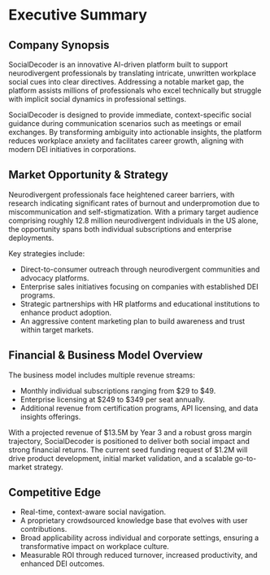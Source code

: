 # Executive Summary

## Company Synopsis
SocialDecoder is an innovative AI-driven platform built to support neurodivergent professionals by translating intricate, unwritten workplace social cues into clear directives. Addressing a notable market gap, the platform assists millions of professionals who excel technically but struggle with implicit social dynamics in professional settings.

SocialDecoder is designed to provide immediate, context-specific social guidance during communication scenarios such as meetings or email exchanges. By transforming ambiguity into actionable insights, the platform reduces workplace anxiety and facilitates career growth, aligning with modern DEI initiatives in corporations.

## Market Opportunity & Strategy
Neurodivergent professionals face heightened career barriers, with research indicating significant rates of burnout and underpromotion due to miscommunication and self-stigmatization. With a primary target audience comprising roughly 12.8 million neurodivergent individuals in the US alone, the opportunity spans both individual subscriptions and enterprise deployments. 

Key strategies include:
- Direct-to-consumer outreach through neurodivergent communities and advocacy platforms.
- Enterprise sales initiatives focusing on companies with established DEI programs.
- Strategic partnerships with HR platforms and educational institutions to enhance product adoption.
- An aggressive content marketing plan to build awareness and trust within target markets.

## Financial & Business Model Overview
The business model includes multiple revenue streams:
- Monthly individual subscriptions ranging from $29 to $49.
- Enterprise licensing at $249 to $349 per seat annually.
- Additional revenue from certification programs, API licensing, and data insights offerings.

With a projected revenue of $13.5M by Year 3 and a robust gross margin trajectory, SocialDecoder is positioned to deliver both social impact and strong financial returns. The current seed funding request of $1.2M will drive product development, initial market validation, and a scalable go-to-market strategy.

## Competitive Edge
- Real-time, context-aware social navigation.
- A proprietary crowdsourced knowledge base that evolves with user contributions.
- Broad applicability across individual and corporate settings, ensuring a transformative impact on workplace culture.
- Measurable ROI through reduced turnover, increased productivity, and enhanced DEI outcomes.